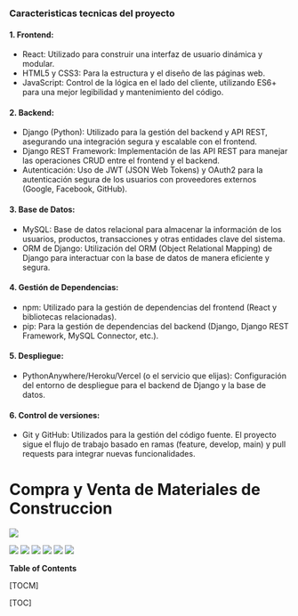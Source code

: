 ### Caracteristicas tecnicas del proyecto
#### 1. Frontend:

- React: Utilizado para construir una interfaz de usuario dinámica y modular.
- HTML5 y CSS3: Para la estructura y el diseño de las páginas web.
- JavaScript: Control de la lógica en el lado del cliente, utilizando ES6+ para una mejor legibilidad y mantenimiento del código.

#### 2. Backend:

- Django (Python): Utilizado para la gestión del backend y API REST, asegurando una integración segura y escalable con el frontend.
- Django REST Framework: Implementación de las API REST para manejar las operaciones CRUD entre el frontend y el backend.
- Autenticación: Uso de JWT (JSON Web Tokens) y OAuth2 para la autenticación segura de los usuarios con proveedores externos (Google, Facebook, GitHub).

#### 3. Base de Datos:

- MySQL: Base de datos relacional para almacenar la información de los usuarios, productos, transacciones y otras entidades clave del sistema.
- ORM de Django: Utilización del ORM (Object Relational Mapping) de Django para interactuar con la base de datos de manera eficiente y segura.

#### 4. Gestión de Dependencias:

- npm: Utilizado para la gestión de dependencias del frontend (React y bibliotecas relacionadas).
- pip: Para la gestión de dependencias del backend (Django, Django REST Framework, MySQL Connector, etc.).
#### 5. Despliegue:

- PythonAnywhere/Heroku/Vercel (o el servicio que elijas): Configuración del entorno de despliegue para el backend de Django y la base de datos.

#### 6. Control de versiones:

- Git y GitHub: Utilizados para la gestión del código fuente. El proyecto sigue el flujo de trabajo basado en ramas (feature, develop, main) y pull requests para integrar nuevas funcionalidades.

# Compra y Venta de Materiales de Construccion

![](https://scontent.fcbb3-1.fna.fbcdn.net/v/t39.30808-6/308638456_403020755332083_8790967131215271453_n.jpg?_nc_cat=103&ccb=1-7&_nc_sid=cc71e4&_nc_ohc=xm2Jqoz6YwEQ7kNvgFE48QQ&_nc_ht=scontent.fcbb3-1.fna&_nc_gid=Ao1jWkoSBZOttByfAbmpYnp&oh=00_AYBC8n-40VOHGVlHbJNxtZnVBrZUAj1Fhm9iQxkTY1dz1g&oe=66FA5F52)

![](https://img.shields.io/github/stars/pandao/editor.md.svg) ![](https://img.shields.io/github/forks/pandao/editor.md.svg) ![](https://img.shields.io/github/tag/pandao/editor.md.svg) ![](https://img.shields.io/github/release/pandao/editor.md.svg) ![](https://img.shields.io/github/issues/pandao/editor.md.svg) ![](https://img.shields.io/bower/v/editor.md.svg)


**Table of Contents**

[TOCM]

[TOC]